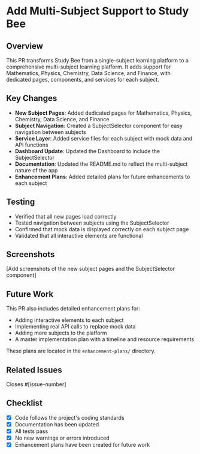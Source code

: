 # Add Multi-Subject Support to Study Bee

## Overview

This PR transforms Study Bee from a single-subject learning platform to a comprehensive multi-subject learning platform. It adds support for Mathematics, Physics, Chemistry, Data Science, and Finance, with dedicated pages, components, and services for each subject.

## Key Changes

- **New Subject Pages**: Added dedicated pages for Mathematics, Physics, Chemistry, Data Science, and Finance
- **Subject Navigation**: Created a SubjectSelector component for easy navigation between subjects
- **Service Layer**: Added service files for each subject with mock data and API functions
- **Dashboard Update**: Updated the Dashboard to include the SubjectSelector
- **Documentation**: Updated the README.md to reflect the multi-subject nature of the app
- **Enhancement Plans**: Added detailed plans for future enhancements to each subject

## Testing

- Verified that all new pages load correctly
- Tested navigation between subjects using the SubjectSelector
- Confirmed that mock data is displayed correctly on each subject page
- Validated that all interactive elements are functional

## Screenshots

[Add screenshots of the new subject pages and the SubjectSelector component]

## Future Work

This PR also includes detailed enhancement plans for:
- Adding interactive elements to each subject
- Implementing real API calls to replace mock data
- Adding more subjects to the platform
- A master implementation plan with a timeline and resource requirements

These plans are located in the `enhancement-plans/` directory.

## Related Issues

Closes #[issue-number]

## Checklist

- [x] Code follows the project's coding standards
- [x] Documentation has been updated
- [x] All tests pass
- [x] No new warnings or errors introduced
- [x] Enhancement plans have been created for future work
